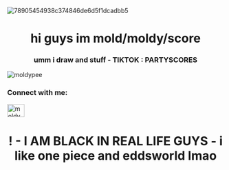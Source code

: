 
![78905454938c374846de6d5f1dcadbb5](https://github.com/user-attachments/assets/8f36c066-bc13-4030-9143-afeb0c981fcb)


<h1 align="center">hi guys im mold/moldy/score</h1>
<h3 align="center">umm i draw and stuff - TIKTOK : PARTYSCORES </h3>

<p align="left"> <img src="https://komarev.com/ghpvc/?username=moldypee&label=Profile%20views&color=0e75b6&style=flat" alt="moldypee" /> </p>

<h3 align="left">Connect with me:</h3>
<p align="left">
<a href="https://instagram.com/moldypee" target="blank"><img align="center" src="https://raw.githubusercontent.com/rahuldkjain/github-profile-readme-generator/master/src/images/icons/Social/instagram.svg" alt="moldypee" height="30" width="40" /></a>
</p>


<h1 align="center"> !   - I AM BLACK IN REAL LIFE GUYS - i like one piece and eddsworld lmao
